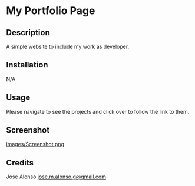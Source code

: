 # My Portfolio Page

## Description
A simple website to include my work as developer.

## Installation
N/A

## Usage
Please navigate to see the projects and click over to follow the link to them.

## Screenshot
[images/Screenshot.png](https://github.com/turquele/my-portfolio/blob/main/images/Screenshot.png)

## Credits
Jose Alonso jose.m.alonso.g@gmail.com
